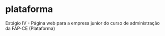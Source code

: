 # plataforma
Estágio IV - Página web para a empresa junior do curso de administração da FAP-CE (Plataforma)
